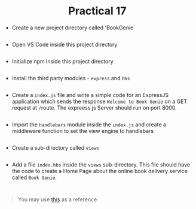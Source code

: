 <h1 align="center">Practical 17</h1>

- Create a new project directory called 'BookGenie`

```

```

- Open VS Code inside this project directory

```

```

- Initialize npm inside this project directory

```

```

- Install the third party modules - `express` and `hbs`

```

```

- Create a `index.js` file and write a simple code for an ExpressJS application which sends the response `Welcome to Book Genie` on a GET request at `/`route. The expreess js Server should run on port 8000.

```

```

- Import the `handlebars` module inside the `index.js` and create a middleware function to set the view engine to handlebars

```

```

- Create a sub-directory called `views`

```

```

- Add a file `index.hbs` inside the `views` sub-directory. This file should have the code to create a Home Page about the online book delivery service called `Book Genie`. 

```


```

> You may use [this](https://github.com/smaranjitghose/ParulUniversityMEAN/blob/main/practice_problems/datasets/bookgenie/index.hbs) as a reference

<!--
1) Layout
2) Two Pages
3) Insert Data
4) Partials
5) if Helper
6) unless Helper 
7) each Helper
8) custom helper
9) Image
10) Stylesheet
-->

